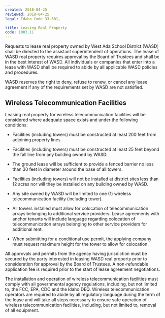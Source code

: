 ```yaml
---
created: 2018-04-25
reviewed: 2018-04-25
legal: Idaho Code 33-601,

title: Leasing Real Property
code: 1003.11
---
```



Requests to lease real property owned by West Ada School District (WASD) shall be directed to the assistant superintendent of operations. The lease of WASD real property requires approval by the Board of Trustees and shall be in the best interest of WASD. All individuals or companies that enter into a lease with WASD shall be required to abide by all applicable WASD policies and procedures.

WASD reserves the right to deny, refuse to renew, or cancel any lease agreement if any of the requirements set by WASD are not satisfied.

## Wireless Telecommunication Facilities

Leasing real property for wireless telecommunication facilities will be considered where adequate space exists and under the following conditions:



- Facilities (including towers) must be constructed at least 200 feet from adjoining property lines.

- Facilities (including towers) must be constructed at least 25 feet beyond the fall line from any building owned by WASD.

- The ground lease will be sufficient to provide a fenced barrier no less than 30 feet in diameter around the base of all towers.

- Facilities (including towers) will not be installed at district sites less than 12 acres nor will they be installed on any building owned by WASD.

- Any site owned by WASD will be limited to one (1) wireless telecommunication facility (including tower).

- All towers installed must allow for colocation of telecommunication arrays belonging to additional service providers. Lease agreements with anchor tenants will include language regarding colocation of telecommunication arrays belonging to other service providers for additional rent.

- When submitting for a conditional use permit, the applying company must request maximum height for the tower to allow for colocation.

All approvals and permits from the agency having jurisdiction must be secured by the party interested in leasing WASD real property prior to consideration for approval by the Board of Trustees. A non-refundable application fee is required prior to the start of lease agreement negotiations.

The installation and operation of wireless telecommunication facilities must comply with all governmental agency regulations, including, but not limited to, the FCC, EPA, CDC and the Idaho DEQ. Wireless telecommunication operators are required to abide by all regulatory language during the term of the lease and will take all steps necessary to ensure safe operation of wireless telecommunication facilities, including, but not limited to, removal of all equipment.

